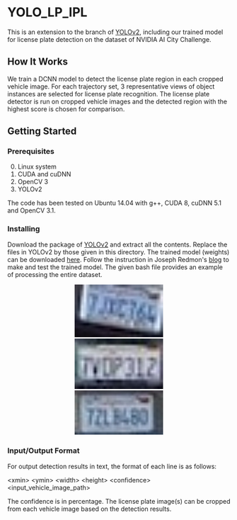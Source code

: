 # YOLO_LP_IPL

This is an extension to the branch of [YOLOv2](https://github.com/pjreddie/darknet), including our trained model for license plate detection on the dataset of NVIDIA AI City Challenge. 

## How It Works

We train a DCNN model to detect the license plate region in each cropped vehicle image. For each trajectory set, 3 representative views of object instances are selected for license plate recognition. The license plate detector is run on cropped vehicle images and the detected region with the highest score is chosen for comparison. 

## Getting Started

### Prerequisites

0. Linux system
1. CUDA and cuDNN
2. OpenCV 3
3. YOLOv2

The code has been tested on Ubuntu 14.04 with g++, CUDA 8, cuDNN 5.1 and OpenCV 3.1. 

### Installing

Download the package of [YOLOv2](https://github.com/pjreddie/darknet) and extract all the contents. Replace the files in YOLOv2 by those given in this directory. The trained model (weights) can be downloaded [here](https://drive.google.com/file/d/1feRI56GgkjDKCZOul4-xeAEQv3DjbuhH/view?usp=sharing). Follow the instruction in Joseph Redmon's [blog](https://pjreddie.com/darknet/yolov2/) to make and test the trained model. The given bash file provides an example of processing the entire dataset.  

<div align="center">
    <img src="demo0.jpg", width="200">
</div>

<div align="center">
    <img src="demo1.jpg", width="200">
</div>

<div align="center">
    <img src="demo2.jpg", width="200">
</div>

### Input/Output Format

For output detection results in text, the format of each line is as follows:

\<xmin\> \<ymin\> \<width\> \<height\> \<confidence\> \<input_vehicle_image_path\>

The confidence is in percentage. The license plate image(s) can be cropped from each vehicle image based on the detection results. 